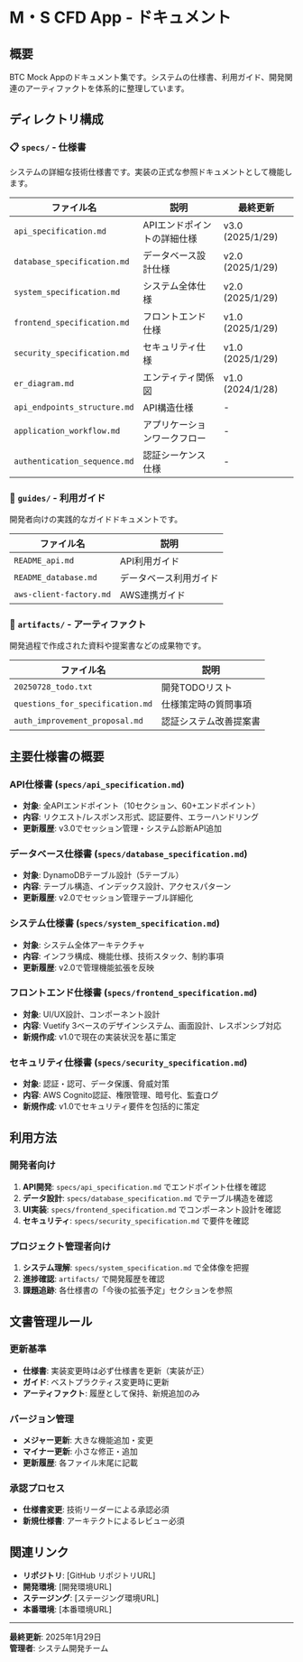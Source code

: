 # M・S CFD App - ドキュメント

## 概要

BTC Mock Appのドキュメント集です。システムの仕様書、利用ガイド、開発関連のアーティファクトを体系的に整理しています。

## ディレクトリ構成

### 📋 `specs/` - 仕様書
システムの詳細な技術仕様書です。実装の正式な参照ドキュメントとして機能します。

| ファイル名 | 説明 | 最終更新 |
|-----------|------|----------|
| `api_specification.md` | APIエンドポイントの詳細仕様 | v3.0 (2025/1/29) |
| `database_specification.md` | データベース設計仕様 | v2.0 (2025/1/29) |
| `system_specification.md` | システム全体仕様 | v2.0 (2025/1/29) |
| `frontend_specification.md` | フロントエンド仕様 | v1.0 (2025/1/29) |
| `security_specification.md` | セキュリティ仕様 | v1.0 (2025/1/29) |
| `er_diagram.md` | エンティティ関係図 | v1.0 (2024/1/28) |
| `api_endpoints_structure.md` | API構造仕様 | - |
| `application_workflow.md` | アプリケーションワークフロー | - |
| `authentication_sequence.md` | 認証シーケンス仕様 | - |

### 📖 `guides/` - 利用ガイド
開発者向けの実践的なガイドドキュメントです。

| ファイル名 | 説明 |
|-----------|------|
| `README_api.md` | API利用ガイド |
| `README_database.md` | データベース利用ガイド |
| `aws-client-factory.md` | AWS連携ガイド |

### 📁 `artifacts/` - アーティファクト
開発過程で作成された資料や提案書などの成果物です。

| ファイル名 | 説明 |
|-----------|------|
| `20250728_todo.txt` | 開発TODOリスト |
| `questions_for_specification.md` | 仕様策定時の質問事項 |
| `auth_improvement_proposal.md` | 認証システム改善提案書 |

## 主要仕様書の概要

### API仕様書 (`specs/api_specification.md`)
- **対象**: 全APIエンドポイント（10セクション、60+エンドポイント）
- **内容**: リクエスト/レスポンス形式、認証要件、エラーハンドリング
- **更新履歴**: v3.0でセッション管理・システム診断API追加

### データベース仕様書 (`specs/database_specification.md`)
- **対象**: DynamoDBテーブル設計（5テーブル）
- **内容**: テーブル構造、インデックス設計、アクセスパターン
- **更新履歴**: v2.0でセッション管理テーブル詳細化

### システム仕様書 (`specs/system_specification.md`)
- **対象**: システム全体アーキテクチャ
- **内容**: インフラ構成、機能仕様、技術スタック、制約事項
- **更新履歴**: v2.0で管理機能拡張を反映

### フロントエンド仕様書 (`specs/frontend_specification.md`)
- **対象**: UI/UX設計、コンポーネント設計
- **内容**: Vuetify 3ベースのデザインシステム、画面設計、レスポンシブ対応
- **新規作成**: v1.0で現在の実装状況を基に策定

### セキュリティ仕様書 (`specs/security_specification.md`)
- **対象**: 認証・認可、データ保護、脅威対策
- **内容**: AWS Cognito認証、権限管理、暗号化、監査ログ
- **新規作成**: v1.0でセキュリティ要件を包括的に策定

## 利用方法

### 開発者向け
1. **API開発**: `specs/api_specification.md` でエンドポイント仕様を確認
2. **データ設計**: `specs/database_specification.md` でテーブル構造を確認
3. **UI実装**: `specs/frontend_specification.md` でコンポーネント設計を確認
4. **セキュリティ**: `specs/security_specification.md` で要件を確認

### プロジェクト管理者向け
1. **システム理解**: `specs/system_specification.md` で全体像を把握
2. **進捗確認**: `artifacts/` で開発履歴を確認
3. **課題追跡**: 各仕様書の「今後の拡張予定」セクションを参照

## 文書管理ルール

### 更新基準
- **仕様書**: 実装変更時は必ず仕様書を更新（実装が正）
- **ガイド**: ベストプラクティス変更時に更新
- **アーティファクト**: 履歴として保持、新規追加のみ

### バージョン管理
- **メジャー更新**: 大きな機能追加・変更
- **マイナー更新**: 小さな修正・追加
- **更新履歴**: 各ファイル末尾に記載

### 承認プロセス
- **仕様書変更**: 技術リーダーによる承認必須
- **新規仕様書**: アーキテクトによるレビュー必須

## 関連リンク

- **リポジトリ**: [GitHub リポジトリURL]
- **開発環境**: [開発環境URL]
- **ステージング**: [ステージング環境URL]
- **本番環境**: [本番環境URL]

---

**最終更新**: 2025年1月29日  
**管理者**: システム開発チーム